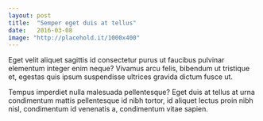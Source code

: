 ```yaml
---
layout: post
title:  "Semper eget duis at tellus"
date:   2016-03-08
image: "http://placehold.it/1000x400"
---
```

Eget velit aliquet sagittis id consectetur purus ut faucibus pulvinar
elementum integer enim neque? Vivamus arcu felis, bibendum ut
tristique et, egestas quis ipsum suspendisse ultrices gravida dictum
fusce ut.

Tempus imperdiet nulla malesuada pellentesque? Eget duis at tellus at
urna condimentum mattis pellentesque id nibh tortor, id aliquet lectus
proin nibh nisl, condimentum id venenatis a, condimentum vitae sapien.
